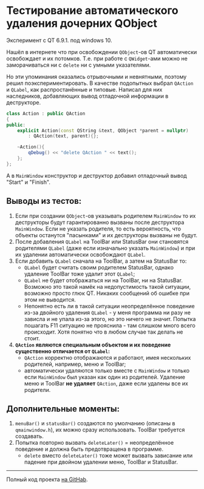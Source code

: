 # Тестирование автоматического удаления дочерних QObject
Эксперимент с QT 6.9.1. под windows 10.

Нашёл в интернете что при освобождении `QObject`-ов QT автоматически
освобождает и их потомков. Т.е. при работе с `QWidget`-ами можно не заморачиваться 
ни с `delete` ни с умными указателями.

Но эти упоминания оказались отрывочными и невнятными, поэтому решил поэкспериментировать.
В качестве подопытных выбрал `QAction` и `QLabel`, как распростанённые и типовые.
Написал для них наследников, добавляющих вывод отладочной информации в деструкторе.
```C++
class Action : public QAction
{
public:
    explicit Action(const QString &text, QObject *parent = nullptr)
        : QAction(text, parent){};

    ~Action(){
        qDebug() << "delete QAction " << text();
    };
};
```
А в `MainWindow` конструктор и деструктор добавил отладочный вывод "Start" и "Finish".

## Выводы из тестов:
1. Если при создании `QObject`-ов указывать родителем `MainWindow` 
то их деструкторы будут гарантированно вызваны после деструктора `MainWindow`.
Если не указать родителя, то есть вероятность, что объекты останутся "пасынками" и их деструкторы вызваны не будут.
2. После добавления `QLabel` на ToolBar или StatusBar
они становятся родителями `QLabel` (даже если изначально указать `MainWindow`)
и при их удалении автоматически освобождают `QLabel`.
3. Если добавить `QLabel` сначала на ToolBar, а затем на StatusBar то:
    - `QLabel` будет считать своим родителем StatusBar, однако удаление ToolBar тоже удалит этот `QLabel`;
    - `QLabel` не будет отображаться ни на ToolBar, ни на StatusBar. 
    Возможно это такой намёк на недопустимость такой ситуации, возможно просто глюк QT. Никаких сообщений об ошибке при этом не выводится.
    - Непонятно есть ли в такой ситуации неопределённое поведение из-за двойного удаления `QLabel` - у меня программа ни разу не зависла и не упала из-за этого, но это ничего не значит. Попытка пошагать F11 ситуацию не прояснила - там слишком много всего происходит. Хотя понятно что в любом случае так делать не стоит.
4. **`QAction` являются специальным объектом и их поведение существенно отличается от `QLabel`:** 
    - `QAction` корректно отображаются и работают, имея нескольких родителей, например, меню и ToolBar;
    - автоматически удаляются только вместе с `MainWindow` и только если `MainWindow` был указан как один из родителей. 
    Удаление меню и ToolBar **не удаляет** `QAction`, даже если удалены все их родители.

## Дополнительные моменты:
1. `menuBar()` и `statusBar()` создаются по умолчанию (описаны в `qmainwindow.h`), их можно сразу использовать. ToolBar требуется создавать.
2. Попытка повторно вызвать `deleteLater()` = неопределённое поведение и должна быть предотвращена в программе.
    - `delete` вместо `deleteLater()` тоже может вызвать зависание или падение при двойном удалении меню, ToolBar и StatusBar.
---
Полный код проекта [на GitHab](https://github.com/wmurw/Qt_Test_free_objects/tree/main).

